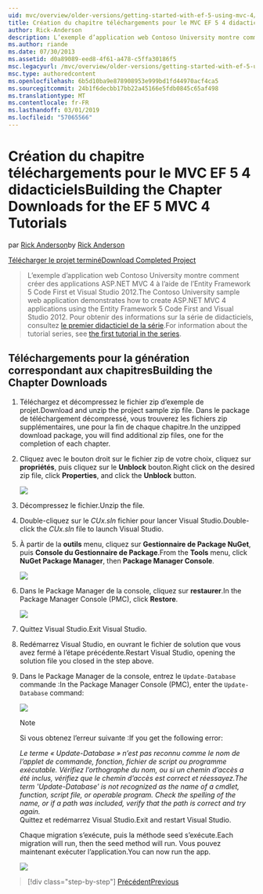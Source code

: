 ```yaml
---
uid: mvc/overview/older-versions/getting-started-with-ef-5-using-mvc-4/building-the-ef5-mvc4-chapter-downloads
title: Création du chapitre téléchargements pour le MVC EF 5 4 didacticiels | Microsoft Docs
author: Rick-Anderson
description: L’exemple d’application web Contoso University montre comment créer des applications ASP.NET MVC 4 à l’aide de l’Entity Framework 5 Code First et Visual Studio...
ms.author: riande
ms.date: 07/30/2013
ms.assetid: d0a89089-eed8-4f61-a478-c5ffa30186f5
msc.legacyurl: /mvc/overview/older-versions/getting-started-with-ef-5-using-mvc-4/building-the-ef5-mvc4-chapter-downloads
msc.type: authoredcontent
ms.openlocfilehash: 6b5d10ba9e878908953e999bd1fd44970acf4ca5
ms.sourcegitcommit: 24b1f6decbb17bb22a45166e5fdb0845c65af498
ms.translationtype: MT
ms.contentlocale: fr-FR
ms.lasthandoff: 03/01/2019
ms.locfileid: "57065566"
---
```

<a name="building-the-chapter-downloads-for-the-ef-5-mvc-4-tutorials"></a><span data-ttu-id="75a5d-103">Création du chapitre téléchargements pour le MVC EF 5 4 didacticiels</span><span class="sxs-lookup"><span data-stu-id="75a5d-103">Building the Chapter Downloads for the EF 5 MVC 4 Tutorials</span></span>
====================
<span data-ttu-id="75a5d-104">par [Rick Anderson]((https://twitter.com/RickAndMSFT))</span><span class="sxs-lookup"><span data-stu-id="75a5d-104">by [Rick Anderson]((https://twitter.com/RickAndMSFT))</span></span>

[<span data-ttu-id="75a5d-105">Télécharger le projet terminé</span><span class="sxs-lookup"><span data-stu-id="75a5d-105">Download Completed Project</span></span>](http://code.msdn.microsoft.com/Getting-Started-with-dd0e2ed8)

> <span data-ttu-id="75a5d-106">L’exemple d’application web Contoso University montre comment créer des applications ASP.NET MVC 4 à l’aide de l’Entity Framework 5 Code First et Visual Studio 2012.</span><span class="sxs-lookup"><span data-stu-id="75a5d-106">The Contoso University sample web application demonstrates how to create ASP.NET MVC 4 applications using the Entity Framework 5 Code First and Visual Studio 2012.</span></span> <span data-ttu-id="75a5d-107">Pour obtenir des informations sur la série de didacticiels, consultez [le premier didacticiel de la série](creating-an-entity-framework-data-model-for-an-asp-net-mvc-application.md).</span><span class="sxs-lookup"><span data-stu-id="75a5d-107">For information about the tutorial series, see [the first tutorial in the series](creating-an-entity-framework-data-model-for-an-asp-net-mvc-application.md).</span></span>


## <a name="building-the-chapter-downloads"></a><span data-ttu-id="75a5d-108">Téléchargements pour la génération correspondant aux chapitres</span><span class="sxs-lookup"><span data-stu-id="75a5d-108">Building the Chapter Downloads</span></span>

1. <span data-ttu-id="75a5d-109">Téléchargez et décompressez le fichier zip d’exemple de projet.</span><span class="sxs-lookup"><span data-stu-id="75a5d-109">Download and unzip the  project sample zip file.</span></span> <span data-ttu-id="75a5d-110">Dans le package de téléchargement décompressé, vous trouverez les fichiers zip supplémentaires, une pour la fin de chaque chapitre.</span><span class="sxs-lookup"><span data-stu-id="75a5d-110">In the unzipped download package, you will find additional zip files, one for the completion of each chapter.</span></span>
2. <span data-ttu-id="75a5d-111">Cliquez avec le bouton droit sur le fichier zip de votre choix, cliquez sur **propriétés**, puis cliquez sur le **Unblock** bouton.</span><span class="sxs-lookup"><span data-stu-id="75a5d-111">Right click on the desired zip file, click **Properties**, and click the **Unblock** button.</span></span>  
  
    ![](building-the-ef5-mvc4-chapter-downloads/_static/image1.png)
3. <span data-ttu-id="75a5d-112">Décompressez le fichier.</span><span class="sxs-lookup"><span data-stu-id="75a5d-112">Unzip the file.</span></span>
4. <span data-ttu-id="75a5d-113">Double-cliquez sur le *CUx.sln* fichier pour lancer Visual Studio.</span><span class="sxs-lookup"><span data-stu-id="75a5d-113">Double-click the *CUx.sln* file to launch Visual Studio.</span></span>
5. <span data-ttu-id="75a5d-114">À partir de la **outils** menu, cliquez sur **Gestionnaire de Package NuGet**, puis **Console du Gestionnaire de Package**.</span><span class="sxs-lookup"><span data-stu-id="75a5d-114">From the **Tools** menu, click **NuGet Package Manager**, then **Package Manager Console**.</span></span>  
  
    ![](building-the-ef5-mvc4-chapter-downloads/_static/image2.png)
6. <span data-ttu-id="75a5d-115">Dans le Package Manager de la console, cliquez sur **restaurer**.</span><span class="sxs-lookup"><span data-stu-id="75a5d-115">In the Package Manager Console (PMC), click **Restore**.</span></span>  
  
    ![](building-the-ef5-mvc4-chapter-downloads/_static/image3.png)
7. <span data-ttu-id="75a5d-116">Quittez Visual Studio.</span><span class="sxs-lookup"><span data-stu-id="75a5d-116">Exit Visual Studio.</span></span>
8. <span data-ttu-id="75a5d-117">Redémarrez Visual Studio, en ouvrant le fichier de solution que vous avez fermé à l’étape précédente.</span><span class="sxs-lookup"><span data-stu-id="75a5d-117">Restart Visual Studio, opening the solution file you closed in the step above.</span></span>
9. <span data-ttu-id="75a5d-118">Dans le Package Manager de la console, entrez le `Update-Database` commande :</span><span class="sxs-lookup"><span data-stu-id="75a5d-118">In the Package Manager Console (PMC), enter the `Update-Database` command:</span></span>  
  
    ![](building-the-ef5-mvc4-chapter-downloads/_static/image4.png)  

    > [!NOTE]
    > <span data-ttu-id="75a5d-119">Si vous obtenez l’erreur suivante :</span><span class="sxs-lookup"><span data-stu-id="75a5d-119">If you get the following error:</span></span>  
    >   
    >  <span data-ttu-id="75a5d-120">*Le terme « Update-Database » n’est pas reconnu comme le nom de l’applet de commande, fonction, fichier de script ou programme exécutable. Vérifiez l’orthographe du nom, ou si un chemin d’accès a été inclus, vérifiez que le chemin d’accès est correct et réessayez.*</span><span class="sxs-lookup"><span data-stu-id="75a5d-120">*The term 'Update-Database' is not recognized as the name of a cmdlet, function, script file, or operable program. Check the spelling of the name, or if a path was included, verify that the path is correct and try again.*</span></span>  
    > <span data-ttu-id="75a5d-121">Quittez et redémarrez Visual Studio.</span><span class="sxs-lookup"><span data-stu-id="75a5d-121">Exit and restart Visual Studio.</span></span>

    <span data-ttu-id="75a5d-122">Chaque migration s’exécute, puis la méthode seed s’exécute.</span><span class="sxs-lookup"><span data-stu-id="75a5d-122">Each migration will run, then the seed method will run.</span></span> <span data-ttu-id="75a5d-123">Vous pouvez maintenant exécuter l’application.</span><span class="sxs-lookup"><span data-stu-id="75a5d-123">You can now run the app.</span></span>

    ![](building-the-ef5-mvc4-chapter-downloads/_static/image5.png)

> [!div class="step-by-step"]
> [<span data-ttu-id="75a5d-124">Précédent</span><span class="sxs-lookup"><span data-stu-id="75a5d-124">Previous</span></span>](advanced-entity-framework-scenarios-for-an-mvc-web-application.md)
